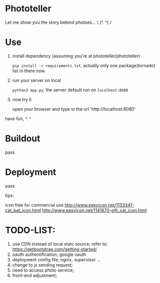 # Phototeller

Let me show you the story bebind photoes... \ (^. ^) /


# Use

1. install dependency (assuming you're at phototeller/phototeller)

    `pip install -r requirements.txt`, actually only one package(tornado) list in there now.

2. run your server on local

    `python3 app.py`, the server default run on `localhost:8080`

3. now try it

    open your browser and type in the url 'http://localhost:8080'

have fun, ^. ^

# Buildout
pass

# Deployment
pass


tips:

icon free for commercial use
http://www.easyicon.net/1133341-cat_bat_icon.html
http://www.easyicon.net/1141870-gift_cat_icon.html


# TODO-LIST:
1. use CDN instead of local statc source;  refer to: https://getbootstrap.com/getting-started/
2. oauth authentification; google oauth
3. deployment config file; nginx, supervisor ...
4. change to js sending request;
5. need to access photo service;
6. front-end adjustment;
